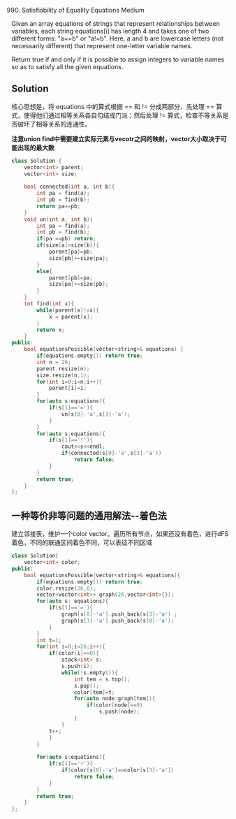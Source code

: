 990. Satisfiability of Equality Equations
Medium

Given an array equations of strings that represent relationships between variables, each string equations[i] has length 4 and takes one of two different forms: "a==b" or "a!=b".  Here, a and b are lowercase letters (not necessarily different) that represent one-letter variable names.

Return true if and only if it is possible to assign integers to variable names so as to satisfy all the given equations.

## Solution

核心思想是，将 equations 中的算式根据 == 和 != 分成两部分，先处理 == 算式，使得他们通过相等关系各自勾结成门派；然后处理 != 算式，检查不等关系是否破坏了相等关系的连通性。

**注意union find中需要建立实际元素与vecotr之间的映射，vector大小取决于可能出现的最大数**

```C++
class Solution {
    vector<int> parent;
    vector<int> size;
    
    bool connected(int a, int b){
        int pa = find(a);
        int pb = find(b);
        return pa==pb;
    }
    void un(int a, int b){
        int pa = find(a);
        int pb = find(b);
        if(pa ==pb) return;
        if(size[a]>size[b]){
            parent[pa]=pb;
            size[pb]+=size[pa];
        }
        else{
            parent[pb]=pa;
            size[pa]+=size[pb];
        }
    }
    int find(int x){
        while(parent[x]!=x){
            x = parent[x];
        }
        return x;
    }
public:
    bool equationsPossible(vector<string>& equations) {
        if(equations.empty()) return true;
        int n = 26;
        parent.resize(n);
        size.resize(n,1);
        for(int i=0;i<n;i++){
            parent[i]=i;
        }
        for(auto s:equations){
            if(s[1]=='='){
                un(s[0]-'a',s[3]-'a');
            }
        }
        for(auto s:equations){
            if(s[1]=='!'){
                cout<<s<<endl;
                if(connected(s[0]-'a',s[3]-'a'))
                    return false;
            }
        }
        return true;
    }
};
```


## 一种等价非等问题的通用解法--着色法

建立邻接表，维护一个color vector。遍历所有节点，如果还没有着色，进行dFS着色，不同的联通区间着色不同，可以表征不同区域

```C++
class Solution{
    vector<int> color;
public:
    bool equationsPossible(vector<string>& equations){
        if(equations.empty()) return true;
        color.resize(26,0);
        vector<vector<int>> graph(26,vector<int>{});
        for(auto s: equations){
            if(s[1]=='='){
                graph[s[0]-'a'].push_back(s[3]-'a') ;
                graph[s[3]-'a'].push_back(s[0]-'a');
            }
        }
        int t=1;
        for(int i=0;i<26;i++){
            if(color[i]==0){
                stack<int> s;
                s.push(i);
                while(!s.empty()){
                    int tem = s.top();
                    s.pop();
                    color[tem]=t;
                    for(auto node:graph[tem]){
                        if(color[node]==0)
                            s.push(node);
                    }
                }
            t++;
            }
        }
        
        for(auto s:equations){
            if(s[1]=='!'){
                if(color[s[0]-'a']==color[s[3]-'a'])
                    return false;
            }
        }
        return true;
    }
};
```